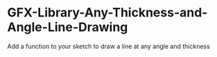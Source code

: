 # GFX-Library-Any-Thickness-and-Angle-Line-Drawing
Add a function to your sketch to draw a line at any angle and thickness
